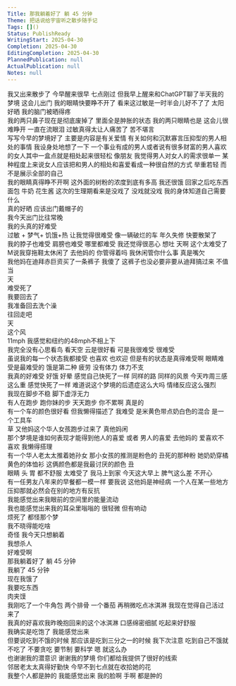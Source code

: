 ```yaml
---    
Title: 那我躺着好了 躺 45 分钟    
Theme: 把话说给宇宙听之散步随手记    
Tags: []()    
Status: PublishReady    
WritingStart: 2025-04-30    
Completion: 2025-04-30    
EditingCompletion: 2025-04-30    
PlannedPublication: null    
ActualPublication: null    
Notes: null    
---        
```

我又出来散步了 今早醒来很早 七点刚过 但我早上醒来和ChatGPT聊了半天我的梦境 这会儿出门 我的眼睛快要睁不开了 看来这过敏是一时半会儿好不了了 太阳好晒 我的脑门被晒得疼         
我的两只鼻子现在是彻底废掉了 里面全是肿胀的状态 我的两只眼睛也是 这会儿很难睁开 一直在流眼泪 过敏真得太让人痛苦了 苦不堪言        
写写今早的梦境好了 主要是内容是有关爱情 有关如何和沉默寡言压抑型的男人相处的事情 我设身处地想了一下 一个事业有成的男人或者说有很多财富的男人喜欢的女人其中一盒点就是相处起来很轻松 像朋友 我觉得男人对女人的需求很单一 某种程度上来说女人应该把和男人的相处和喜爱看成一种很自然的方式 举重若轻 而不是展示全部的自己        
我的眼睛真得睁不开啊 这外面的树粉的浓度到底有多高 我还很饿 回家之后吃东西 面包 牛奶 花生酱 这次的生理期看来是没戏了 没戏就没戏 我的身体知道自己需要什么        
真的好晒 应该出门戴帽子的         
我今天出门比往常晚        
我的头真的好难受        
过敏 + 梦气+ 饥饿+热 让我觉得很难受 像一辆破烂的车 年久失修 快要散架了        
我的脖子也难受 肩膀也难受 哪里都难受 我还觉得很恶心 想吐 天啊 这个太难受了        
M说我穿拖鞋太休闲了 去他妈的 你管得着吗 我休闲管你什么事 真是嘴欠        
我他妈在迪拜赤巨资买了一条裤子 我傻了 这裤子也没必要非要从迪拜搞过来 不值当        
天      
难受死了      
我要回去了      
我准备回去洗个澡         
往回走吧      
天      
这个风      
11mph 我感觉和纽约的48mph不相上下        
我完全没有心思看鸟 看天空 云是很好看 可是我很难受 很难受      
虽说我的每一个状态我都接受 也喜欢 也欢迎 但是有的状态是真得难受啊 眼睛难受是最难受的 饿是第二种 疲劳 没有体力 体力不支        
我真的好难受 好饿 好晕 感觉自己快死了一样 同样的路 同样的风景 今天咋周三感这么重 感觉快死了一样 难道说这个梦境的后遗症这么大吗 情绪反应这么强烈        
我现在脚步不稳 脚下虚浮无力        
有人在跑步 跑你妹的步 天天跑步 你不累啊 真是的        
有一个车的颜色很好看 但我懒得描述了 我难受 是米黄色带点奶白色的混合 是一个工具车        
草 又他妈这个华人女孩跑步过来了 真他妈闲        
那个梦境是谁如何表现才能得到他人的喜爱 或者 男人的喜爱 去他妈的 爱喜欢不喜欢 我懒得搭理        
有一个华人老太太推着她孙女 那小女孩的推测是粉色的 丑死的那种粉 她奶奶穿橘黄色的体恤衫 这俩颜色都是我最讨厌的颜色 丑        
眼睛 头 胃 都不舒服 太难受了 我马上到家 今天这大早上 脾气这么差 不开心         
有一任男友八年来的早餐都一模一样 要我说 这他妈是神经病 一个人在某一些地方压抑那就必然会在别的地方有反抗        
我能感觉出来我眼前的空间里的能量流动      
我也能感觉出来我的耳朵里嗡嗡的 很轻微 但有响动        
烦死了 都怪那个梦         
我不晓得能吃啥        
奇怪 我今天只想躺着        
我想杀人        
好难受啊        
那我躺着好了 躺 45 分钟        
我躺了 45 分钟      
现在我饿了      
我要吃东西      
肉夹馍      
我刚吃了一个牛角包 两个排骨 一个番茄 再稍微吃点冰淇淋 我现在觉得自己活过来了        
我真的好喜欢我昨晚抱回来的这个冰淇淋 口感绵密细腻 吃起来好舒服        
我确实是吃饱了 我能感觉出来        
但要说吃到不饿的时候 那应该是吃到三分之一的时候 我下次注意 吃到自己不饿就不吃了 不要贪吃 要节制 要科学 嗯 就这么办        
也谢谢我的潜意识 谢谢我的梦境 你们都给我提供了很好的线索        
邻居老太太真得好勤快 今早不到七点就在收拾她的花        
我整个人都是肿的 我能感觉出来 我的脸啊 手啊 都是肿的        
    